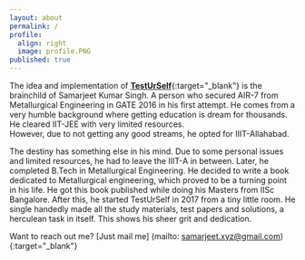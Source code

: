 ```yaml
---
layout: about
permalink: /
profile:
  align: right
  image: profile.PNG
published: true
---
```


The idea and implementation of [**TestUrSelf**](https://www.testurself.in){:target="_blank"} is the brainchild of Samarjeet Kumar Singh. A person who secured AIR-7 from Metallurgical Engineering in GATE 2016 in his first attempt. He comes from a very humble background where getting education is dream for thousands. He cleared IIT-JEE with very limited resources. <br> However, due to not getting any good streams, he opted for IIIT-Allahabad. 

The destiny has something else in his mind. Due to some personal issues and limited resources, he had to leave the IIIT-A in between. Later, he completed B.Tech in Metallurgical Engineering. He decided to write a book dedicated to Metallurgical engineering, which proved to be a turning point in his life. He got this book published while doing his Masters from IISc Bangalore. After this, he started TestUrSelf in 2017 from a tiny little room. He single handedly made all the study materials, test papers and solutions, a herculean task in itself. This shows his sheer grit and dedication.

Want to reach out me? [Just mail me] (mailto: samarjeet.xyz@gmail.com){:target="_blank"}
